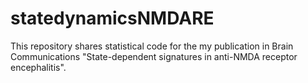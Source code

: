 # statedynamicsNMDARE

This repository shares statistical code for the my publication in Brain Communications "State-dependent signatures in anti-NMDA receptor encephalitis".


